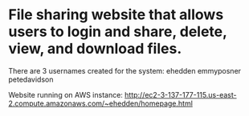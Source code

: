 # File sharing website that allows users to login and share, delete, view, and download files.

There are 3 usernames created for the system:
ehedden 
emmyposner 
petedavidson

Website running on AWS instance: http://ec2-3-137-177-115.us-east-2.compute.amazonaws.com/~ehedden/homepage.html

